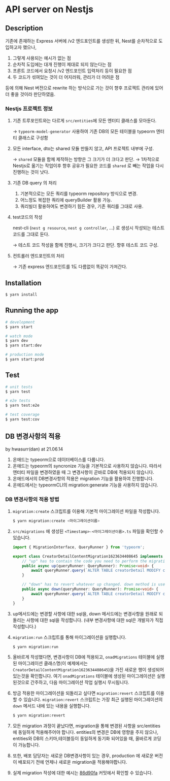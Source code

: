 # API server on Nestjs

## Description

기존에 존재하는 Express 서버에 /v2 엔드포인트를 생성한 뒤, Nest를 순차적으로 도입하고자 했으나,

1. 그렇게 사용되는 예시가 없는 점
2. 순차적 도입에는 대개 진행이 제대로 되지 않는다는 점
3. 프론트 코드에서 요청시 /v2 엔드포인트 입력처리 등이 필요한 점
4. 두 코드가 섞여있는 것이 더 어지러워, 관리가 더 어려운 점

등에 의해 Nest 버전으로 rewrite 하는 방식으로 가는 것이 향후 프로젝트 관리에 있어 더 좋을 것이라 판단하였음.

### Nestjs 프로젝트 정보

1. 기존 트루포인트와는 다르게 `src/entities`에 모든 엔터티 클래스를 모아둔다.

    → `typeorm-model-generator` 사용하여 기존 DB의 모든 테이블을 typeorm 엔터티 클래스로 구성함

2. 모든 interface, dto는 shared 모듈 만들지 않고, API 프로젝트 내부에 구성.

    → `shared` 모듈을 함께 제작하는 방향은 그 크기가 더 크다고 판단.
    → 1차적으로 Nestjs로 옮기는 작업이후 향후 공유가 필요한 코드를 `shared` 로 빼는 작업을 다시 진행하는 것이 낫다.

3. 기존 DB query 의 처리
    1. 기본적으로는 모든 쿼리를 typeorm repository 방식으로 변경.
    2. 어느정도 복잡한 쿼리에 queryBuilder 활용 가능.
    3. 쿼리빌더 활용하여도 변경하기 힘든 경우, 기존 쿼리를 그대로 사용.
4. test코드의 작성

    nest-cli (`nest g resource`, `nest g controller`, ...) 로 생성시 작성되는 테스트 코드를 그대로 둔다.

    → 테스트 코드 작성을 함께 진행시, 크기가 크다고 판단. 향후 테스트 코드 구성.

5. 컨트롤러 엔드포인트의 처리

    → 기존 express 엔드포인트를 1도 다름없이 똑같이 가져간다.

## Installation

```bash
$ yarn install
```

## Running the app

```bash
# development
$ yarn start

# watch mode
$ yarn dev
$ yarn start:dev

# production mode
$ yarn start:prod
```

## Test

```bash
# unit tests
$ yarn test

# e2e tests
$ yarn test:e2e

# test coverage
$ yarn test:cov
```

## DB 변경사항의 적용

by hwasurr(dan) at 21.06.14

1. 온애드는 typeorm으로 데이터베이스를 다룹니다.
2. 온애드는 typeorm의 syncronize 기능을 기본적으로 사용하지 않습니다. 따라서 엔터티 파일을 변경하였을 때 그 변경사항이 곧바로 DB에 적용되지 않습니다.
3. 온애드에서의 DB변경사항의 적용은 migration 기능을 활용하여 진행합니다.
4. 온에드에서는 typeormCLI의 migration:generate 기능을 사용하지 않습니다.

### DB 변경사항의 적용 방법

1. `migration:create` 스크립트를 이용해 기본적 마이그레이션 파일을 작성합니다.

    ```bash
    $ yarn migration:create <마이그레이션이름>
    ```

2. `src/migrations` 에 생성된 `<Timestamp>-<마이그레이션이름>.ts` 파일을 확인할 수 있습니다.

    ```ts
    import { MigrationInterface, QueryRunner } from 'typeorm';

    export class CreatorDetailContentMigration1623634408645 implements MigrationInterface {
        // "up" has to contain the code you need to perform the migration
        public async up(queryRunner: QueryRunner): Promise<void> {
            await queryRunner.query(`ALTER TABLE creatorDetail MODIFY content varchar(255)`);
        }

        // "down" has to revert whatever up changed. down method is used to revert the last migration.
        public async down(queryRunner: QueryRunner): Promise<void> {
            await queryRunner.query(`ALTER TABLE creatorDetail MODIFY content varchar(50)`);
        }
    }
    ```

3. up메서드에는 변경할 사항에 대한 sql을, down 메서드에는 변경사항을 원래로 되돌리는 사항에 대한 sql을 작성합니다. (내부 변경사항에 대한 sql은 개발자가 직접 작성합니다.)
4. `migration:run` 스크립트를 통해 마이그레이션을 실행합니다.

    ```bash
    $ yarn migration:run
    ```

5. 올바르게 작성했다면, 변경사항이 DB에 적용되고, `onadMigrations` 테이블에 실행된 마이그레이션 클래스명(이 예제에서는 `CreatorDetailContentMigration1623634408645`)을 가진 새로운 행이 생성되어 있는것을 확인합니다. 여기 `onadMigrations` 테이블에 생성된 마이그레이션은 실행된것으로 간주하고, 다음 마이그레이션 작업 실행시 무시됩니다.
6. 방금 적용한 마이그레이션을 되돌리고 싶다면 `migration:revert` 스크립트를 이용할 수 있습니다. `migration:revert` 스크립트는 가장 최근 실행된 마이그레이션의 `down` 메서드 내에 있는 내용을 실행합니다.

    ```bash
    $ yarn migration:revert
    ```

7. 모든 migration 과정이 끝났다면, migration을 통해 변경된 사항을 src/entities 에 동일하게 적용해주어야 합니다. entities의 변경은 DB에 영향을 주지 않으나, entities와 DB의 스키마,테이블등이 동일하게 동기화 되어있을 때, 올바르게 코딩이 가능합니다.
8. 또한, 배포 담당자는 새로운 DB변경사항이 있는 경우, production 에 새로운 버전이 배포되기 전에 언제나 새로운 migration을 적용해야합니다.
9. 실제 migration 작성에 대한 예시는 [86d90fa](https://github.com/whileTrueDev/onadWeb/commit/86d90fa71f229c1b3e2d37901c473e02848ffcf0) 커밋에서 확인할 수 있습니다.
